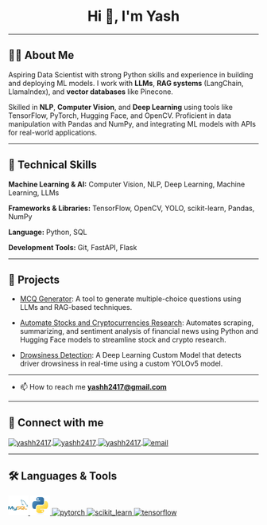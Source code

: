 <h1 align="center">Hi 👋, I'm Yash</h1>

---

## 👨‍💻 About Me

Aspiring Data Scientist with strong Python skills and experience in building and deploying ML models. I work with **LLMs**, **RAG systems** (LangChain, LlamaIndex), and **vector databases** like Pinecone.

Skilled in **NLP**, **Computer Vision**, and **Deep Learning** using tools like TensorFlow, PyTorch, Hugging Face, and OpenCV. Proficient in data manipulation with Pandas and NumPy, and integrating ML models with APIs for real-world applications.

---

## 🧠 Technical Skills

**Machine Learning & AI:**  Computer Vision, NLP, Deep Learning, Machine Learning, LLMs

**Frameworks & Libraries:**  TensorFlow, OpenCV, YOLO, scikit-learn, Pandas, NumPy

**Language:**  Python, SQL

**Development Tools:**  Git, FastAPI, Flask

---

## 🚀 Projects

* [MCQ Generator](https://github.com/yashh2417/mcqgen): A tool to generate multiple-choice questions using LLMs and RAG-based techniques.

* [Automate Stocks and Cryptocurrencies Research](https://github.com/yashh2417/stock-and-crypto-research): Automates scraping, summarizing, and sentiment analysis of financial news using Python and Hugging Face models to streamline stock and crypto research.

* [Drowsiness Detection](https://github.com/yashh2417/drowsiness-detection-android-app): A Deep Learning Custom Model that detects driver drowsiness in real-time using a custom YOLOv5 model.

---

- 📫 How to reach me **yashh2417@gmail.com**

---

## 💬 Connect with me

<p align="left">
<a href="https://twitter.com/yashh2417" target="blank">
  <img align="center" src="https://raw.githubusercontent.com/rahuldkjain/github-profile-readme-generator/master/src/images/icons/Social/twitter.svg" alt="yashh2417" height="30" width="40" />
</a>
<a href="https://linkedin.com/in/yashh2417" target="blank">
  <img align="center" src="https://raw.githubusercontent.com/rahuldkjain/github-profile-readme-generator/master/src/images/icons/Social/linked-in-alt.svg" alt="yashh2417" height="30" width="40" />
</a>
<a href="https://instagram.com/yashh2417" target="blank">
  <img align="center" src="https://raw.githubusercontent.com/rahuldkjain/github-profile-readme-generator/master/src/images/icons/Social/instagram.svg" alt="yashh2417" height="30" width="40" />
</a>
<a href="mailto:yashh2417@gmail.com" target="_blank">
  <img align="center" src="https://raw.githubusercontent.com/rahuldkjain/github-profile-readme-generator/master/src/images/icons/Social/mail.svg" alt="email" height="30" width="40" />
</a>
</p>

---

## 🛠️ Languages & Tools

<p align="left">  </a> <a href="https://www.mysql.com/" target="_blank" rel="noreferrer"> <img src="https://raw.githubusercontent.com/devicons/devicon/master/icons/mysql/mysql-original-wordmark.svg" alt="mysql" width="40" height="40"/> </a> <a href="https://www.python.org" target="_blank" rel="noreferrer"> <img src="https://raw.githubusercontent.com/devicons/devicon/master/icons/python/python-original.svg" alt="python" width="40" height="40"/> </a> <a href="https://pytorch.org/" target="_blank" rel="noreferrer"> <img src="https://www.vectorlogo.zone/logos/pytorch/pytorch-icon.svg" alt="pytorch" width="40" height="40"/> </a> <a href="https://scikit-learn.org/" target="_blank" rel="noreferrer"> <img src="https://upload.wikimedia.org/wikipedia/commons/0/05/Scikit_learn_logo_small.svg" alt="scikit_learn" width="40" height="40"/> </a> <a href="https://www.tensorflow.org" target="_blank" rel="noreferrer"> <img src="https://www.vectorlogo.zone/logos/tensorflow/tensorflow-icon.svg" alt="tensorflow" width="40" height="40"/> </a> </p>
